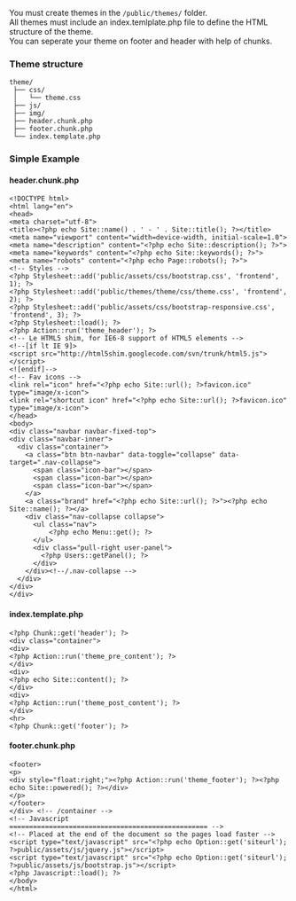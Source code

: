 You must create themes in the `/public/themes/` folder.  
All themes must include an index.temlplate.php file to define the HTML structure of the theme.  
You can seperate your theme on footer and header with help of chunks.

### Theme structure

	theme/
	 ├── css/
	 │   └── theme.css
	 ├── js/
	 ├── img/
	 ├── header.chunk.php
	 ├── footer.chunk.php
	 └── index.template.php


### Simple Example

#### header.chunk.php

	<!DOCTYPE html>
	<html lang="en">
	<head>
	<meta charset="utf-8">
	<title><?php echo Site::name() . ' - ' . Site::title(); ?></title>
	<meta name="viewport" content="width=device-width, initial-scale=1.0">       
	<meta name="description" content="<?php echo Site::description(); ?>">
	<meta name="keywords" content="<?php echo Site::keywords(); ?>">
	<meta name="robots" content="<?php echo Page::robots(); ?>">
	<!-- Styles -->
	<?php Stylesheet::add('public/assets/css/bootstrap.css', 'frontend', 1); ?>
	<?php Stylesheet::add('public/themes/theme/css/theme.css', 'frontend', 2); ?>
	<?php Stylesheet::add('public/assets/css/bootstrap-responsive.css', 'frontend', 3); ?>
	<?php Stylesheet::load(); ?>
	<?php Action::run('theme_header'); ?>
	<!-- Le HTML5 shim, for IE6-8 support of HTML5 elements -->
	<!--[if lt IE 9]>
	<script src="http://html5shim.googlecode.com/svn/trunk/html5.js"></script>
	<![endif]-->
	<!-- Fav icons -->
	<link rel="icon" href="<?php echo Site::url(); ?>favicon.ico" type="image/x-icon">
	<link rel="shortcut icon" href="<?php echo Site::url(); ?>favicon.ico" type="image/x-icon">
	</head>
	<body>
	<div class="navbar navbar-fixed-top">
	<div class="navbar-inner">
	  <div class="container">
	    <a class="btn btn-navbar" data-toggle="collapse" data-target=".nav-collapse">
	      <span class="icon-bar"></span>
	      <span class="icon-bar"></span>
	      <span class="icon-bar"></span>
	    </a>
	    <a class="brand" href="<?php echo Site::url(); ?>"><?php echo Site::name(); ?></a>
	    <div class="nav-collapse collapse">
	      <ul class="nav">
	          <?php echo Menu::get(); ?>
	      </ul>
	      <div class="pull-right user-panel">
	        <?php Users::getPanel(); ?>
	      </div>
	    </div><!--/.nav-collapse -->
	  </div>
	</div>
	</div>

#### index.template.php

	<?php Chunk::get('header'); ?>
	<div class="container">
	<div>
	<?php Action::run('theme_pre_content'); ?>
	</div>
	<div>
	<?php echo Site::content(); ?>
	</div>
	<div>
	<?php Action::run('theme_post_content'); ?>
	</div>
	<hr>
	<?php Chunk::get('footer'); ?>   

#### footer.chunk.php

	<footer>
	<p>                      
	<div style="float:right;"><?php Action::run('theme_footer'); ?><?php echo Site::powered(); ?></div>
	</p>            
	</footer>
	</div> <!-- /container -->
	<!-- Javascript
	================================================== -->
	<!-- Placed at the end of the document so the pages load faster -->
	<script type="text/javascript" src="<?php echo Option::get('siteurl'); ?>public/assets/js/jquery.js"></script>
	<script type="text/javascript" src="<?php echo Option::get('siteurl'); ?>public/assets/js/bootstrap.js"></script>
	<?php Javascript::load(); ?>
	</body>
	</html>
